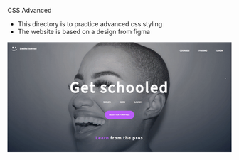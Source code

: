 CSS Advanced

- This directory is to practice advanced css styling
- The website is based on a design from figma

![Image of smileschool website](smileschool.gif)
